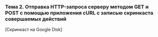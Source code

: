### Тема 2. Отправка HTTP-запроса серверу методом GET и POST с помощью приложения cURL с записью скринкаста совершаемых действий

[Скринкаст на Google Disk]

